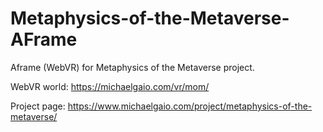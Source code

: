 # Metaphysics-of-the-Metaverse-AFrame

Aframe (WebVR) for Metaphysics of the Metaverse project.


WebVR world:
https://michaelgaio.com/vr/mom/

Project page:
https://www.michaelgaio.com/project/metaphysics-of-the-metaverse/

